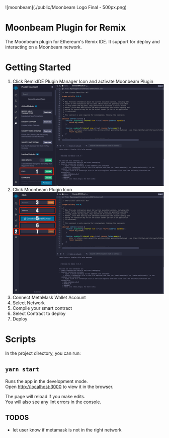 ![moonbeam](./public/Moonbeam Logo Final - 500px.png)

# Moonbeam Plugin for Remix

The Moonbeam plugin for Ethereum's Remix IDE. It support for deploy and interacting on a Moonbeam network.


# Getting Started
1. Click RemixIDE Plugin Manager Icon and activate Moonbeam Plugin
![plugin manager](./plugin1.png)
2. Click Moonbeam Plugin Icon
![moonbeam](./plugin2.png)
3. Connect MetaMask Wallet Account
4. Select Network
5. Compile your smart contract
6. Select Contract to deploy
7. Deploy

# Scripts

In the project directory, you can run:

## `yarn start`

Runs the app in the development mode.<br />
Open [http://localhost:3000](http://localhost:3000) to view it in the browser.

The page will reload if you make edits.<br />
You will also see any lint errors in the console.

## TODOS
- let user know if metamask is not in the right network
